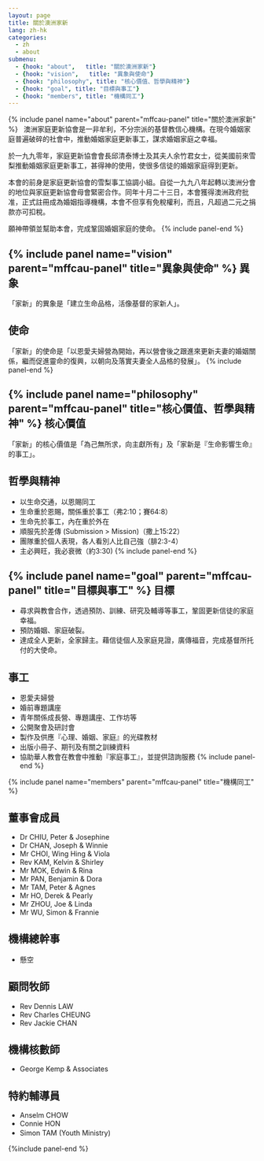 ```yaml
---
layout: page
title: 關於澳洲家新
lang: zh-hk
categories:
  - zh
  - about
submenu:
  - {hook: "about",   title: "關於澳洲家新"}
  - {hook: "vision",   title: "異象與使命"}
  - {hook: "philosophy", title: "核心價值、哲學與精神"}
  - {hook: "goal", title: "目標與事工"}
  - {hook: "members", title: "機構同工"}
---
```


<div class="panel-group" id="mffcau-panel">
{% include panel name="about" parent="mffcau-panel" title="關於澳洲家新" %}
<a name="about">&nbsp;</a>
澳洲家庭更新協會是一非牟利，不分宗派的基督教信心機構。在現今婚姻家庭普遍破碎的社會中，推動婚姻家庭更新事工，謀求婚姻家庭之幸福。

於一九九零年，家庭更新協會會長邱清泰博士及其夫人余竹君女士，從美國前來雪梨推動婚姻家庭更新事工，甚得神的使用，使很多信徒的婚姻家庭得到更新。

本會的前身是家庭更新協會的雪梨事工協調小組。自從一九九八年起轉以澳洲分會的地位與家庭更新協會母會緊密合作。同年十月二十三日，本會獲得澳洲政府批准，正式註冊成為婚姻指導機構，本會不但享有免稅權利，而且，凡超過二元之捐款亦可扣稅。

願神帶領並幫助本會，完成鞏固婚姻家庭的使命。
{% include panel-end %}


{% include panel name="vision" parent="mffcau-panel" title="異象與使命" %}
異象<a name="vision">&nbsp;</a>
----

「家新」的異象是「建立生命品格，活像基督的家新人」。

使命
----

「家新」的使命是「以恩愛夫婦營為開始，再以營會後之跟進來更新夫妻的婚姻關係，繼而促進靈命的復興，以朝向及落實夫妻全人品格的發展」。
{% include panel-end %}

{% include panel name="philosophy" parent="mffcau-panel" title="核心價值、哲學與精神" %}
核心價值<a name="philosophy">&nbsp;</a>
--------
「家新」的核心價值是「為己無所求，向主獻所有」及「家新是『生命影響生命』的事工」。

哲學與精神
----------
* 以生命交通，以恩賜同工
* 生命重於恩賜，關係重於事工（弗2:10；賽64:8）
* 生命先於事工，內在重於外在
* 順服先於差傳 (Submission > Mission)（撒上15:22）
* 團隊重於個人表現，各人看別人比自己強（腓2:3-4）
* 主必興旺，我必衰微（約3:30)
{% include panel-end %}


{% include panel name="goal" parent="mffcau-panel" title="目標與事工" %}
目標<a name="goal">&nbsp;</a>
----

* 尋求與教會合作，透過預防、訓練、研究及輔導等事工，鞏固更新信徒的家庭幸福。
* 預防婚姻、家庭破裂。
* 達成全人更新，全家歸主。藉信徒個人及家庭見證，廣傳福音，完成基督所托付的大使命。

事工
-----
* 恩愛夫婦營
* 婚前專題講座
* 青年關係成長營、專題講座、工作坊等
* 公開聚會及研討會
* 製作及供應『心理、婚姻、家庭』的光碟教材
* 出版小冊子、期刊及有關之訓練資料
* 協助華人教會在教會中推動『家庭事工』，並提供諮詢服務
{% include panel-end %}

{% include panel name="members" parent="mffcau-panel" title="機構同工" %}

董事會成員<a name="members">&nbsp;</a>
----------

* Dr CHIU, Peter & Josephine
* Dr CHAN, Joseph & Winnie
* Mr CHOI, Wing Hing & Viola
* Rev KAM, Kelvin    & Shirley
* Mr MOK, Edwin & Rina
* Mr PAN, Benjamin & Dora
* Mr TAM, Peter & Agnes
* Mr HO, Derek & Pearly
* Mr ZHOU, Joe & Linda
* Mr WU, Simon & Frannie

機構總幹事
----------

* 懸空

顧問牧師
--------

* Rev Dennis LAW
* Rev Charles CHEUNG
* Rev Jackie CHAN

機構核數師
----------
* George Kemp & Associates

特約輔導員
----------

* Anselm CHOW
* Connie HON
* Simon TAM (Youth Ministry) 　

{%include panel-end %}
</div>
